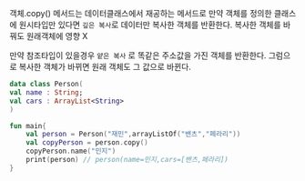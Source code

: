 
객체.copy() 메서드는 데이터클래스에서 재공하는 메서드로 만약 객체를 정의한 클래스에 원시타입만 있다면 ``깊은 복사``로 데이터만 복사한 객체를 반환한다. 복사한 객체를 바꿔도 원래객체에 영향 X

만약 참조타입이 있을경우 ``얕은 복사`` 로 똑같은 주소값을 가진 객체를 반환한다. 그럼으로
복사한 객체가 바뀌면 원래 객체도 그 값으로 바뀐다. 

```kotlin 
data class Person(
val name : String;
val cars : ArrayList<String>
)

fun main{
	val person = Person("재민",arrayListOf("밴츠","페라리"))
	val copyPerson = person.copy()
	copyPerson.name("민지")
	print(person) // person(name=민지,cars=[밴츠,페라리])
}

```
